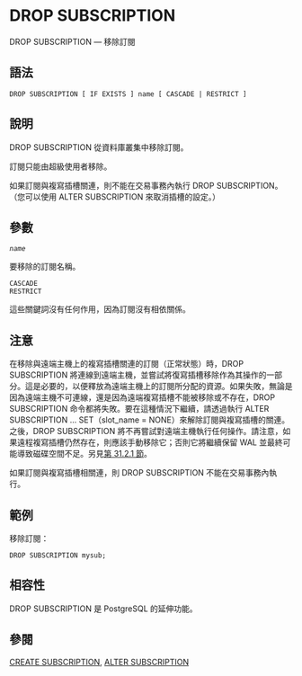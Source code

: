 # DROP SUBSCRIPTION

DROP SUBSCRIPTION — 移除訂閱

## 語法

```text
DROP SUBSCRIPTION [ IF EXISTS ] name [ CASCADE | RESTRICT ]
```

## 說明

DROP SUBSCRIPTION 從資料庫叢集中移除訂閱。

訂閱只能由超級使用者移除。

如果訂閱與複寫插槽關連，則不能在交易事務內執行 DROP SUBSCRIPTION。 （您可以使用 ALTER SUBSCRIPTION 來取消插槽的設定。）

## 參數

_`name`_

要移除的訂閱名稱。

`CASCADE`  
`RESTRICT`

這些關鍵詞沒有任何作用，因為訂閱沒有相依關係。

## 注意

在移除與遠端主機上的複寫插槽關連的訂閱（正常狀態）時，DROP SUBSCRIPTION 將連線到遠端主機，並嘗試將復寫插槽移除作為其操作的一部分。這是必要的，以便釋放為遠端主機上的訂閱所分配的資源。如果失敗，無論是因為遠端主機不可連線，還是因為遠端複寫插槽不能被移除或不存在，DROP SUBSCRIPTION 命令都將失敗。要在這種情況下繼續，請透過執行 ALTER SUBSCRIPTION ... SET（slot\_name = NONE）來解除訂閱與複寫插槽的關連。 之後，DROP SUBSCRIPTION 將不再嘗試對遠端主機執行任何操作。請注意，如果遠程複寫插槽仍然存在，則應該手動移除它；否則它將繼續保留 WAL 並最終可能導致磁碟空間不足。另見[第 31.2.1 節](../../server-administration/logical-replication/31.2.-ding-yue-subscription.md)。

如果訂閱與複寫插槽相關連，則 DROP SUBSCRIPTION 不能在交易事務內執行。

## 範例

移除訂閱：

```text
DROP SUBSCRIPTION mysub;
```

## 相容性

DROP SUBSCRIPTION 是 PostgreSQL 的延伸功能。

## 參閱

[CREATE SUBSCRIPTION](create-subscription.md), [ALTER SUBSCRIPTION](alter-subscription.md)

